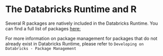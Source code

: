 # The Databricks Runtime and R
Several R packages are natively included in the Databricks Runtime. You can find a full list of packages [here:]( 
https://docs.databricks.com/release-notes/cluster-images/index.html#releases)

For more information on package management for packages that do not already exist in Databricks Runtime, please refer to 
`Developing on Databricks - Package Management`
